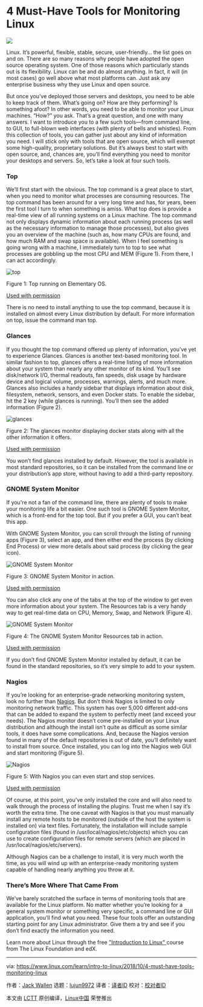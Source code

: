 4 Must-Have Tools for Monitoring Linux
======

![](https://www.linux.com/sites/lcom/files/styles/rendered_file/public/monitoring-main.jpg?itok=YHLK-gn6)

Linux. It’s powerful, flexible, stable, secure, user-friendly… the list goes on and on. There are so many reasons why people have adopted the open source operating system. One of those reasons which particularly stands out is its flexibility. Linux can be and do almost anything. In fact, it will (in most cases) go well above what most platforms can. Just ask any enterprise business why they use Linux and open source.

But once you’ve deployed those servers and desktops, you need to be able to keep track of them. What’s going on? How are they performing? Is something afoot? In other words, you need to be able to monitor your Linux machines. “How?” you ask. That’s a great question, and one with many answers. I want to introduce you to a few such tools—from command line, to GUI, to full-blown web interfaces (with plenty of bells and whistles). From this collection of tools, you can gather just about any kind of information you need. I will stick only with tools that are open source, which will exempt some high-quality, proprietary solutions. But it’s always best to start with open source, and, chances are, you’ll find everything you need to monitor your desktops and servers. So, let’s take a look at four such tools.

### Top

We’ll first start with the obvious. The top command is a great place to start, when you need to monitor what processes are consuming resources. The top command has been around for a very long time and has, for years, been the first tool I turn to when something is amiss. What top does is provide a real-time view of all running systems on a Linux machine. The top command not only displays dynamic information about each running process (as well as the necessary information to manage those processes), but also gives you an overview of the machine (such as, how many CPUs are found, and how much RAM and swap space is available). When I feel something is going wrong with a machine, I immediately turn to top to see what processes are gobbling up the most CPU and MEM (Figure 1). From there, I can act accordingly.

![top][2]

Figure 1: Top running on Elementary OS.

[Used with permission][3]

There is no need to install anything to use the top command, because it is installed on almost every Linux distribution by default. For more information on top, issue the command man top.

### Glances

If you thought the top command offered up plenty of information, you’ve yet to experience Glances. Glances is another text-based monitoring tool. In similar fashion to top, glances offers a real-time listing of more information about your system than nearly any other monitor of its kind. You’ll see disk/network I/O, thermal readouts, fan speeds, disk usage by hardware device and logical volume, processes, warnings, alerts, and much more. Glances also includes a handy sidebar that displays information about disk, filesystem, network, sensors, and even Docker stats. To enable the sidebar, hit the 2 key (while glances is running). You’ll then see the added information (Figure 2).

![glances][5]

Figure 2: The glances monitor displaying docker stats along with all the other information it offers.

[Used with permission][3]

You won’t find glances installed by default. However, the tool is available in most standard repositories, so it can be installed from the command line or your distribution’s app store, without having to add a third-party repository.

### GNOME System Monitor

If you're not a fan of the command line, there are plenty of tools to make your monitoring life a bit easier. One such tool is GNOME System Monitor, which is a front-end for the top tool. But if you prefer a GUI, you can’t beat this app.

With GNOME System Monitor, you can scroll through the listing of running apps (Figure 3), select an app, and then either end the process (by clicking End Process) or view more details about said process (by clicking the gear icon).

![GNOME System Monitor][7]

Figure 3: GNOME System Monitor in action.

[Used with permission][3]

You can also click any one of the tabs at the top of the window to get even more information about your system. The Resources tab is a very handy way to get real-time data on CPU, Memory, Swap, and Network (Figure 4).

![GNOME System Monitor][9]

Figure 4: The GNOME System Monitor Resources tab in action.

[Used with permission][3]

If you don’t find GNOME System Monitor installed by default, it can be found in the standard repositories, so it’s very simple to add to your system.

### Nagios

If you’re looking for an enterprise-grade networking monitoring system, look no further than [Nagios][10]. But don’t think Nagios is limited to only monitoring network traffic. This system has over 5,000 different add-ons that can be added to expand the system to perfectly meet (and exceed your needs). The Nagios monitor doesn’t come pre-installed on your Linux distribution and although the install isn’t quite as difficult as some similar tools, it does have some complications. And, because the Nagios version found in many of the default repositories is out of date, you’ll definitely want to install from source. Once installed, you can log into the Nagios web GUI and start monitoring (Figure 5).

![Nagios ][12]

Figure 5: With Nagios you can even start and stop services.

[Used with permission][3]

Of course, at this point, you’ve only installed the core and will also need to walk through the process of installing the plugins. Trust me when I say it’s worth the extra time.
The one caveat with Nagios is that you must manually install any remote hosts to be monitored (outside of the host the system is installed on) via text files. Fortunately, the installation will include sample configuration files (found in /usr/local/nagios/etc/objects) which you can use to create configuration files for remote servers (which are placed in /usr/local/nagios/etc/servers).

Although Nagios can be a challenge to install, it is very much worth the time, as you will wind up with an enterprise-ready monitoring system capable of handling nearly anything you throw at it.

### There’s More Where That Came From

We’ve barely scratched the surface in terms of monitoring tools that are available for the Linux platform. No matter whether you’re looking for a general system monitor or something very specific, a command line or GUI application, you’ll find what you need. These four tools offer an outstanding starting point for any Linux administrator. Give them a try and see if you don’t find exactly the information you need.

Learn more about Linux through the free ["Introduction to Linux" ][13] course from The Linux Foundation and edX.

--------------------------------------------------------------------------------

via: https://www.linux.com/learn/intro-to-linux/2018/10/4-must-have-tools-monitoring-linux

作者：[Jack Wallen][a]
选题：[lujun9972][b]
译者：[译者ID](https://github.com/译者ID)
校对：[校对者ID](https://github.com/校对者ID)

本文由 [LCTT](https://github.com/LCTT/TranslateProject) 原创编译，[Linux中国](https://linux.cn/) 荣誉推出

[a]: https://www.linux.com/users/jlwallen
[b]: https://github.com/lujun9972
[1]: /files/images/monitoring1jpg
[2]: https://www.linux.com/sites/lcom/files/styles/rendered_file/public/monitoring_1.jpg?itok=UiyNGji0 (top)
[3]: /licenses/category/used-permission
[4]: /files/images/monitoring2jpg
[5]: https://www.linux.com/sites/lcom/files/styles/rendered_file/public/monitoring_2.jpg?itok=K3OxLcvE (glances)
[6]: /files/images/monitoring3jpg
[7]: https://www.linux.com/sites/lcom/files/styles/rendered_file/public/monitoring_3.jpg?itok=UKcyEDcT (GNOME System Monitor)
[8]: /files/images/monitoring4jpg
[9]: https://www.linux.com/sites/lcom/files/styles/rendered_file/public/monitoring_4.jpg?itok=orLRH3m0 (GNOME System Monitor)
[10]: https://www.nagios.org/
[11]: /files/images/monitoring5jpg
[12]: https://www.linux.com/sites/lcom/files/styles/rendered_file/public/monitoring_5.jpg?itok=RGcLLWL7 (Nagios )
[13]: https://training.linuxfoundation.org/linux-courses/system-administration-training/introduction-to-linux
